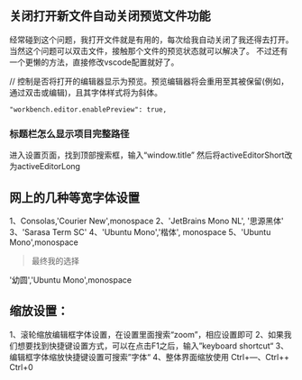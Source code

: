 ## 关闭打开新文件自动关闭预览文件功能

经常碰到这个问题，我打开文件就是有用的，每次给我自动关闭了我还得去打开。
当然这个问题可以双击文件，接触那个文件的预览状态就可以解决了。
不过还有一个更懒的方法，直接修改vscode配置就好了。

// 控制是否将打开的编辑器显示为预览。预览编辑器将会重用至其被保留(例如，通过双击或编辑)，且其字体样式将为斜体。

```
"workbench.editor.enablePreview": true,
```



### 标题栏怎么显示项目完整路径
进入设置页面，找到顶部搜索框，输入“window.title”
然后将activeEditorShort改为activeEditorLong

## 网上的几种等宽字体设置
1、Consolas,'Courier New',monospace
2、'JetBrains Mono NL', '思源黑体'
3、'Sarasa Term SC'
4、'Ubuntu Mono','楷体', monospace
5、'Ubuntu Mono',monospace

> 最终我的选择

 '幼圆','Ubuntu Mono',monospace



## 缩放设置：
1、滚轮缩放编辑框字体设置，在设置里面搜索“zoom”，相应设置即可
2、如果我们想要找到快捷键设置方式，可以在点击F1之后，输入”keyboard shortcut“
3、编辑框字体缩放快捷键设置可搜索”字体“
4、整体界面缩放使用 Ctrl+—、Ctrl++ Ctrl+0